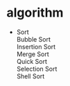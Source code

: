 # algorithm

  
- Sort  
Bubble Sort  
Insertion Sort  
Merge Sort  
Quick Sort  
Selection Sort  
Shell Sort  

